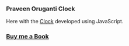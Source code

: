 ### Praveen Oruganti Clock

Here with the [Clock](https://praveenoruganti.github.io/praveenoruganti-vanilla-js/0_Projects/praveenoruganti-clock) developed using JavaScript.

### [Buy me a Book](https://bit.ly/388sUbE)

